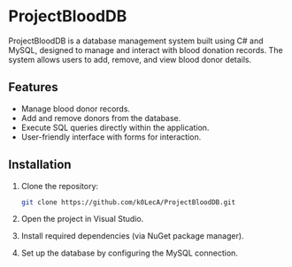 # ProjectBloodDB

ProjectBloodDB is a database management system built using C# and MySQL, designed to manage and interact with blood donation records. The system allows users to add, remove, and view blood donor details.

## Features
- Manage blood donor records.
- Add and remove donors from the database.
- Execute SQL queries directly within the application.
- User-friendly interface with forms for interaction.

## Installation

1. Clone the repository:

   ```bash
   git clone https://github.com/k0LecA/ProjectBloodDB.git

2. Open the project in Visual Studio.

3. Install required dependencies (via NuGet package manager).

4. Set up the database by configuring the MySQL connection.
